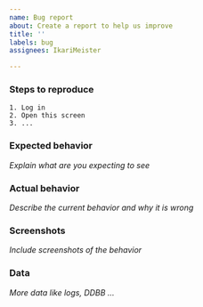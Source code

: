 ```yaml
---
name: Bug report
about: Create a report to help us improve
title: ''
labels: bug
assignees: IkariMeister

---
```


### Steps to reproduce

```
1. Log in
2. Open this screen
3. ...
```

### Expected behavior

*Explain what are you expecting to see*

### Actual behavior

*Describe the current behavior and why it is wrong*</td>

### Screenshots

*Include screenshots of the behavior*

### Data

*More data like logs, DDBB ...*
